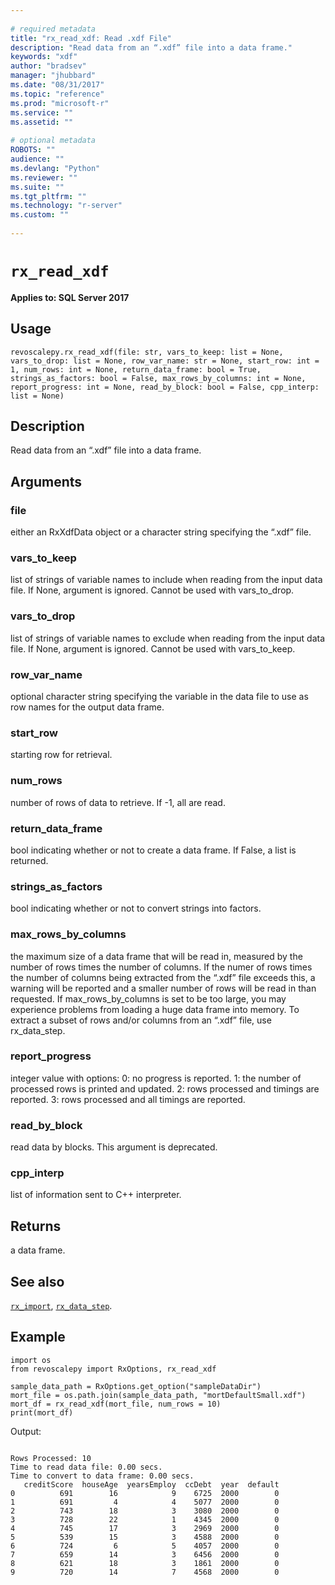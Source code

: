 ```yaml
--- 
 
# required metadata 
title: "rx_read_xdf: Read .xdf File" 
description: "Read data from an “.xdf” file into a data frame." 
keywords: "xdf" 
author: "bradsev" 
manager: "jhubbard" 
ms.date: "08/31/2017" 
ms.topic: "reference" 
ms.prod: "microsoft-r" 
ms.service: "" 
ms.assetid: "" 
 
# optional metadata 
ROBOTS: "" 
audience: "" 
ms.devlang: "Python" 
ms.reviewer: "" 
ms.suite: "" 
ms.tgt_pltfrm: "" 
ms.technology: "r-server" 
ms.custom: "" 
 
---
```


# `rx_read_xdf`


**Applies to: SQL Server 2017**


## Usage



```
revoscalepy.rx_read_xdf(file: str, vars_to_keep: list = None, vars_to_drop: list = None, row_var_name: str = None, start_row: int = 1, num_rows: int = None, return_data_frame: bool = True, strings_as_factors: bool = False, max_rows_by_columns: int = None, report_progress: int = None, read_by_block: bool = False, cpp_interp: list = None)
```




## Description

Read data from an “.xdf” file into a data frame.


## Arguments


### file

either an RxXdfData object or a character string specifying
the “.xdf” file.


### vars_to_keep

list of strings of variable names to include when
reading from the input data file. If None, argument is ignored. Cannot be
used with vars_to_drop.


### vars_to_drop

list of strings of variable names to exclude when
reading from the input data file. If None, argument is ignored. Cannot be
used with vars_to_keep.


### row_var_name

optional character string specifying the variable in
the data file to use as row names for the output data frame.


### start_row

starting row for retrieval.


### num_rows

number of rows of data to retrieve. If -1, all are read.


### return_data_frame

bool indicating whether or not to create a
data frame. If False, a list is returned.


### strings_as_factors

bool indicating whether or not to convert
strings into factors.


### max_rows_by_columns

the maximum size of a data frame that will be
read in, measured by the number of rows times the number of columns. If the
numer of rows times the number of columns being extracted from the “.xdf”
file exceeds this, a warning will be reported and a smaller number of rows
will be read in than requested. If max_rows_by_columns is set to be too large,
you may experience problems from loading a huge data frame into memory. To
extract a subset of rows and/or columns from an “.xdf” file, use rx_data_step.


### report_progress

integer value with options:
0: no progress is reported.
1: the number of processed rows is printed and updated.
2: rows processed and timings are reported.
3: rows processed and all timings are reported.


### read_by_block

read data by blocks. This argument is deprecated.


### cpp_interp

list of information sent to C++ interpreter.


## Returns

a data frame.


## See also

[`rx_import`](rx-import.md),
[`rx_data_step`](rx-data-step.md).


## Example



```
import os
from revoscalepy import RxOptions, rx_read_xdf

sample_data_path = RxOptions.get_option("sampleDataDir")
mort_file = os.path.join(sample_data_path, "mortDefaultSmall.xdf")
mort_df = rx_read_xdf(mort_file, num_rows = 10)
print(mort_df)
```


Output:



```

Rows Processed: 10
Time to read data file: 0.00 secs.
Time to convert to data frame: 0.00 secs.
   creditScore  houseAge  yearsEmploy  ccDebt  year  default
0          691        16            9    6725  2000        0
1          691         4            4    5077  2000        0
2          743        18            3    3080  2000        0
3          728        22            1    4345  2000        0
4          745        17            3    2969  2000        0
5          539        15            3    4588  2000        0
6          724         6            5    4057  2000        0
7          659        14            3    6456  2000        0
8          621        18            3    1861  2000        0
9          720        14            7    4568  2000        0
```

